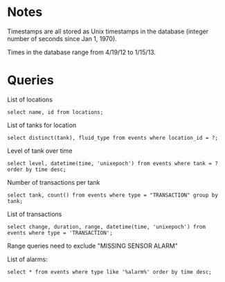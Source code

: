 # Notes

Timestamps are all stored as Unix timestamps in the database (integer number of
seconds since Jan 1, 1970).

Times in the database range from 4/19/12 to 1/15/13.

# Queries

List of locations

    select name, id from locations;

List of tanks for location

    select distinct(tank), fluid_type from events where location_id = ?;

Level of tank over time

    select level, datetime(time, 'unixepoch') from events where tank = ? order by time desc;

Number of transactions per tank

    select tank, count() from events where type = "TRANSACTION" group by tank;

List of transactions

    select change, duration, range, datetime(time, 'unixepoch') from events where type = 'TRANSACTION';

Range queries need to exclude "MISSING SENSOR ALARM"

List of alarms:

    select * from events where type like '%alarm%' order by time desc;

